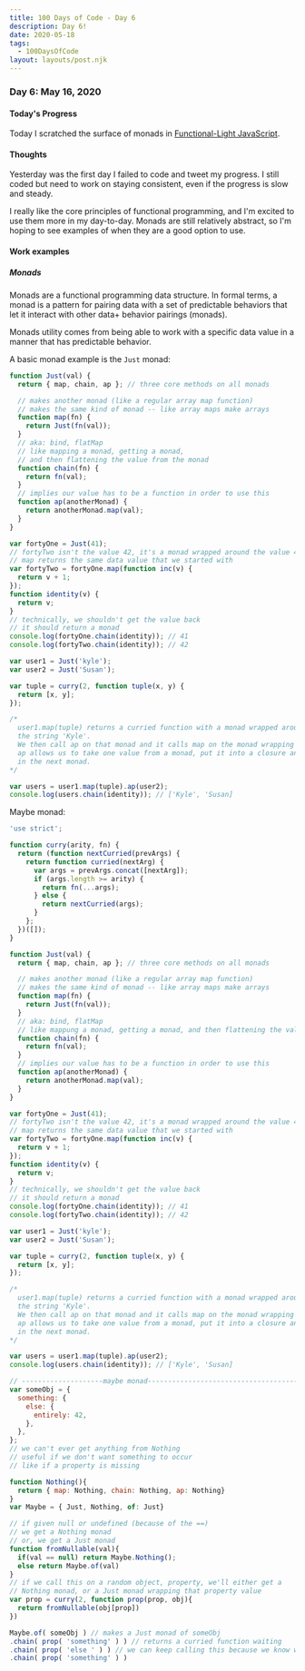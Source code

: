 ```yaml
---
title: 100 Days of Code - Day 6
description: Day 6!
date: 2020-05-18
tags: 
  - 100DaysOfCode
layout: layouts/post.njk
---
```


### Day 6: May 16, 2020

#### Today's Progress

Today I scratched the surface of monads in [Functional-Light JavaScript](https://frontendmasters.com/courses/functional-javascript-v3).

#### Thoughts

Yesterday was the first day I failed to code and tweet my progress. I still coded but need to work on staying consistent, even if the progress is slow and steady.

I really like the core principles of functional programming, and I'm excited to use them more in my day-to-day. Monads are still relatively abstract, so I'm hoping to see examples of when they are a good option to use.

#### Work examples

##### Monads

Monads are a functional programming data structure. In formal terms, a monad is a pattern for pairing data with a set of predictable behaviors that let it interact with other data+ behavior pairings (monads).

Monads utility comes from being able to work with a specific data value in a manner that has predictable behavior.

A basic monad example is the `Just` monad:

```js
function Just(val) {
  return { map, chain, ap }; // three core methods on all monads

  // makes another monad (like a regular array map function)
  // makes the same kind of monad -- like array maps make arrays
  function map(fn) {
    return Just(fn(val));
  }
  // aka: bind, flatMap
  // like mapping a monad, getting a monad,
  // and then flattening the value from the monad
  function chain(fn) {
    return fn(val);
  }
  // implies our value has to be a function in order to use this
  function ap(anotherMonad) {
    return anotherMonad.map(val);
  }
}

var fortyOne = Just(41);
// fortyTwo isn't the value 42, it's a monad wrapped around the value 42
// map returns the same data value that we started with
var fortyTwo = fortyOne.map(function inc(v) {
  return v + 1;
});
function identity(v) {
  return v;
}
// technically, we shouldn't get the value back
// it should return a monad
console.log(fortyOne.chain(identity)); // 41
console.log(fortyTwo.chain(identity)); // 42

var user1 = Just('kyle');
var user2 = Just('Susan');

var tuple = curry(2, function tuple(x, y) {
  return [x, y];
});

/*
  user1.map(tuple) returns a curried function with a monad wrapped around
  the string 'Kyle'.
  We then call ap on that monad and it calls map on the monad wrapping kyle.
  ap allows us to take one value from a monad, put it into a closure and then use that as the mapper function
  in the next monad.
*/

var users = user1.map(tuple).ap(user2);
console.log(users.chain(identity)); // ['Kyle', 'Susan]
```

Maybe monad:

```js
'use strict';

function curry(arity, fn) {
  return (function nextCurried(prevArgs) {
    return function curried(nextArg) {
      var args = prevArgs.concat([nextArg]);
      if (args.length >= arity) {
        return fn(...args);
      } else {
        return nextCurried(args);
      }
    };
  })([]);
}

function Just(val) {
  return { map, chain, ap }; // three core methods on all monads

  // makes another monad (like a regular array map function)
  // makes the same kind of monad -- like array maps make arrays
  function map(fn) {
    return Just(fn(val));
  }
  // aka: bind, flatMap
  // like mappung a monad, getting a monad, and then flattening the value from the monad
  function chain(fn) {
    return fn(val);
  }
  // implies our value has to be a function in order to use this
  function ap(anotherMonad) {
    return anotherMonad.map(val);
  }
}

var fortyOne = Just(41);
// fortyTwo isn't the value 42, it's a monad wrapped around the value 42
// map returns the same data value that we started with
var fortyTwo = fortyOne.map(function inc(v) {
  return v + 1;
});
function identity(v) {
  return v;
}
// technically, we shouldn't get the value back
// it should return a monad
console.log(fortyOne.chain(identity)); // 41
console.log(fortyTwo.chain(identity)); // 42

var user1 = Just('kyle');
var user2 = Just('Susan');

var tuple = curry(2, function tuple(x, y) {
  return [x, y];
});

/*
  user1.map(tuple) returns a curried function with a monad wrapped around 
  the string 'Kyle'.
  We then call ap on that monad and it calls map on the monad wrapping kyle.
  ap allows us to take one value from a monad, put it into a closure and then use that as the mapper function
  in the next monad.
*/

var users = user1.map(tuple).ap(user2);
console.log(users.chain(identity)); // ['Kyle', 'Susan]

// --------------------maybe monad---------------------------------------------
var someObj = {
  something: {
    else: {
      entirely: 42,
    },
  },
};
// we can't ever get anything from Nothing
// useful if we don't want something to occur
// like if a property is missing

function Nothing(){
  return { map: Nothing, chain: Nothing, ap: Nothing}
}
var Maybe = { Just, Nothing, of: Just}

// if given null or undefined (because of the ==)
// we get a Nothing monad
// or, we get a Just monad
function fromNullable(val){
  if(val == null) return Maybe.Nothing();
  else return Maybe.of(val)
}
// if we call this on a random object, property, we'll either get a
// Nothing monad, or a Just monad wrapping that property value
var prop = curry(2, function prop(prop, obj){
  return fromNullable(obj[prop])
})

Maybe.of( someObj ) // makes a Just monad of someObj
.chain( prop( 'something' ) ) // returns a curried function waiting
.chain( prop( 'else ' ) ) // we can keep calling this because we know we'll either get a Nothing or Just monad
.chain( prop( 'something' ) )
```

